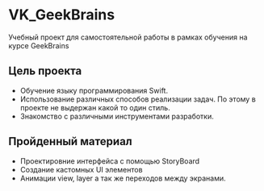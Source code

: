 # VK_GeekBrains
Учебный проект для самостоятельной работы в рамках обучения на курсе GeekBrains

## Цель проекта
- Обучение языку программирования Swift. 
- Использование различных способов реализации задач. По этому в проекте не выдержан какой то один стиль. 
- Знакомство с различными инструментами разработки. 

## Пройденный материал 
- Проектировние интерфейса с помощью StoryBoard
- Создание кастомных UI элементов
- Анимации view, layer а так же переходов между экранами. 
